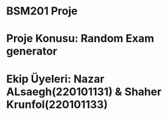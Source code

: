 # BSM201 Proje
# Proje Konusu: Random Exam generator
# Ekip Üyeleri: Nazar ALsaegh(220101131) & Shaher Krunfol(220101133)
